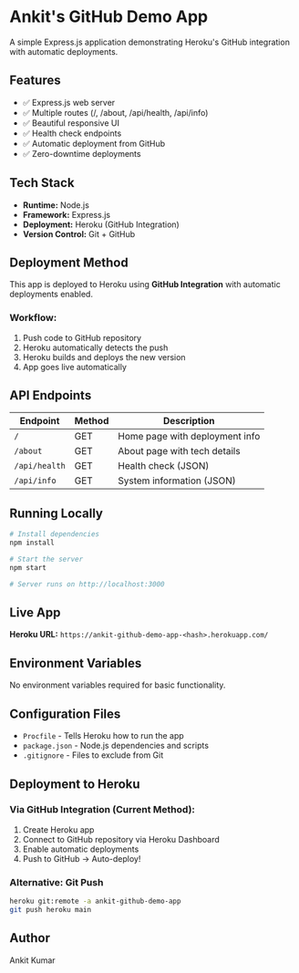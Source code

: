 # Ankit's GitHub Demo App

A simple Express.js application demonstrating Heroku's GitHub integration with automatic deployments.

## Features

- ✅ Express.js web server
- ✅ Multiple routes (/, /about, /api/health, /api/info)
- ✅ Beautiful responsive UI
- ✅ Health check endpoints
- ✅ Automatic deployment from GitHub
- ✅ Zero-downtime deployments

## Tech Stack

- **Runtime:** Node.js
- **Framework:** Express.js
- **Deployment:** Heroku (GitHub Integration)
- **Version Control:** Git + GitHub

## Deployment Method

This app is deployed to Heroku using **GitHub Integration** with automatic deployments enabled.

### Workflow:
1. Push code to GitHub repository
2. Heroku automatically detects the push
3. Heroku builds and deploys the new version
4. App goes live automatically

## API Endpoints

| Endpoint | Method | Description |
|----------|--------|-------------|
| `/` | GET | Home page with deployment info |
| `/about` | GET | About page with tech details |
| `/api/health` | GET | Health check (JSON) |
| `/api/info` | GET | System information (JSON) |

## Running Locally

```bash
# Install dependencies
npm install

# Start the server
npm start

# Server runs on http://localhost:3000
```

## Live App

**Heroku URL:** `https://ankit-github-demo-app-<hash>.herokuapp.com/`

## Environment Variables

No environment variables required for basic functionality.

## Configuration Files

- `Procfile` - Tells Heroku how to run the app
- `package.json` - Node.js dependencies and scripts
- `.gitignore` - Files to exclude from Git

## Deployment to Heroku

### Via GitHub Integration (Current Method):

1. Create Heroku app
2. Connect to GitHub repository via Heroku Dashboard
3. Enable automatic deployments
4. Push to GitHub → Auto-deploy!

### Alternative: Git Push

```bash
heroku git:remote -a ankit-github-demo-app
git push heroku main
```

## Author

Ankit Kumar
